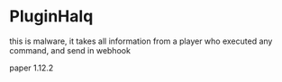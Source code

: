 # PluginHalq

this is malware, it takes all information from a player who executed any command, and send in webhook

paper 1.12.2
